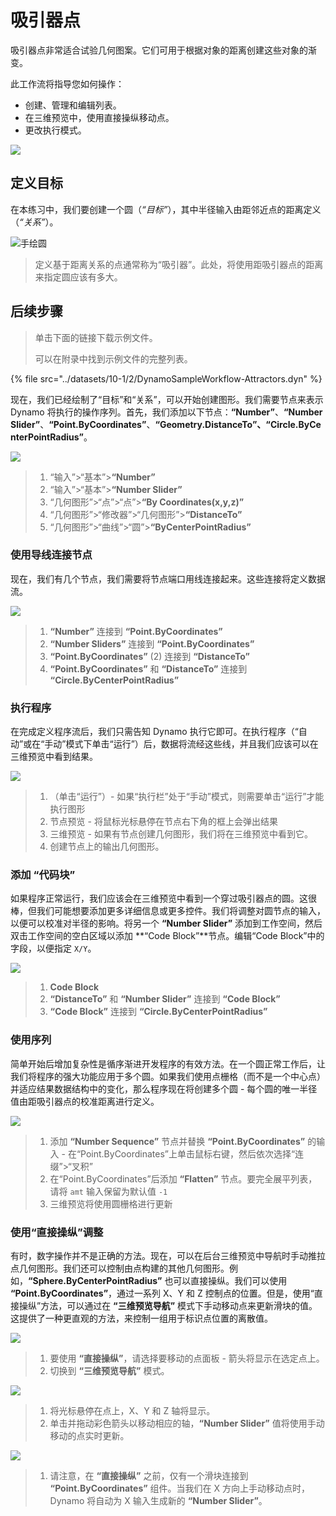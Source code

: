 # 吸引器点

吸引器点非常适合试验几何图案。它们可用于根据对象的距离创建这些对象的渐变。

此工作流将指导您如何操作：

* 创建、管理和编辑列表。
* 在三维预览中，使用直接操纵移动点。
* 更改执行模式。

![](../images/10-1/2/attractor1.gif)

## 定义目标

在本练习中，我们要创建一个圆（_“目标”_），其中半径输入由距邻近点的距离定义（_“关系”_）。

![手绘圆](../images/10-1/2/00-Hand-Sketch-of-Circle.png)

> 定义基于距离关系的点通常称为“吸引器”。此处，将使用距吸引器点的距离来指定圆应该有多大。

## 后续步骤

> 单击下面的链接下载示例文件。
>
> 可以在附录中找到示例文件的完整列表。

{% file src="../datasets/10-1/2/DynamoSampleWorkflow-Attractors.dyn" %}

现在，我们已经绘制了“目标”和“关系”，可以开始创建图形。我们需要节点来表示 Dynamo 将执行的操作序列。首先，我们添加以下节点：**“Number”**、**“Number Slider”**、**“Point.ByCoordinates”**、**“Geometry.DistanceTo”、“Circle.ByCenterPointRadius”**。

![](../images/10-1/2/attractor(2).png)

> 1. “输入”>“基本”>**“Number”**
> 2. “输入”>“基本”>**“Number Slider”**
> 3. “几何图形”>“点”>“点”>**“By Coordinates(x,y,z)”**
> 4. “几何图形”>“修改器”>“几何图形”>**“DistanceTo”**
> 5. “几何图形”>“曲线”>“圆”>**“ByCenterPointRadius”**

### 使用导线连接节点

现在，我们有几个节点，我们需要将节点端口用线连接起来。这些连接将定义数据流。

![](../images/10-1/2/attractor(3).png)

> 1. **“Number”** 连接到 **“Point.ByCoordinates”**
> 2. **“Number Sliders”** 连接到 **“Point.ByCoordinates”**
> 3. **“Point.ByCoordinates”** (2) 连接到 **“DistanceTo”**
> 4. **“Point.ByCoordinates”** 和 **“DistanceTo”** 连接到 **“Circle.ByCenterPointRadius”**

### 执行程序

在完成定义程序流后，我们只需告知 Dynamo 执行它即可。在执行程序（“自动”或在“手动”模式下单击“运行”）后，数据将流经这些线，并且我们应该可以在三维预览中看到结果。

![](../images/10-1/2/attractor(4).png)

> 1. （单击“运行”）- 如果“执行栏”处于“手动”模式，则需要单击“运行”才能执行图形
> 2. 节点预览 - 将鼠标光标悬停在节点右下角的框上会弹出结果
> 3. 三维预览 - 如果有节点创建几何图形，我们将在三维预览中看到它。
> 4. 创建节点上的输出几何图形。

### 添加 **“代码块”**

如果程序正常运行，我们应该会在三维预览中看到一个穿过吸引器点的圆。这很棒，但我们可能想要添加更多详细信息或更多控件。我们将调整对圆节点的输入，以便可以校准对半径的影响。将另一个 **“Number Slider”** 添加到工作空间，然后双击工作空间的空白区域以添加 **“Code Block”**节点。编辑“Code Block”中的字段，以便指定 `X/Y`。

![](../images/10-1/2/attractor(5).png)

> 1. **Code Block**
> 2. **“DistanceTo”** 和 **“Number Slider”** 连接到 **“Code Block”**
> 3. **“Code Block”** 连接到 **“Circle.ByCenterPointRadius”**

### 使用序列

简单开始后增加复杂性是循序渐进开发程序的有效方法。在一个圆正常工作后，让我们将程序的强大功能应用于多个圆。如果我们使用点栅格（而不是一个中心点）并适应结果数据结构中的变化，那么程序现在将创建多个圆 - 每个圆的唯一半径值由距吸引器点的校准距离进行定义。

![](../images/10-1/2/attractor(6).png)

> 1. 添加 **“Number Sequence”** 节点并替换 **“Point.ByCoordinates”** 的输入 - 在“Point.ByCoordinates”上单击鼠标右键，然后依次选择“连缀”>“叉积”
> 2. 在“Point.ByCoordinates”后添加 **“Flatten”** 节点。要完全展平列表，请将 `amt` 输入保留为默认值 `-1`
> 3. 三维预览将使用圆栅格进行更新

### 使用“直接操纵”调整

有时，数字操作并不是正确的方法。现在，可以在后台三维预览中导航时手动推拉点几何图形。我们还可以控制由点构建的其他几何图形。例如，**“Sphere.ByCenterPointRadius”** 也可以直接操纵。我们可以使用 **“Point.ByCoordinates”**，通过一系列 X、Y 和 Z 控制点的位置。但是，使用“直接操纵”方法，可以通过在 **“三维预览导航”** 模式下手动移动点来更新滑块的值。这提供了一种更直观的方法，来控制一组用于标识点位置的离散值。

![](../images/10-1/2/attractor(7).png)

> 1. 要使用 **“直接操纵”**，请选择要移动的点面板 - 箭头将显示在选定点上。
> 2. 切换到 **“三维预览导航”** 模式。

![](../images/10-1/2/attractor\(8\).png)

> 1. 将光标悬停在点上，X、Y 和 Z 轴将显示。
> 2. 单击并拖动彩色箭头以移动相应的轴，**“Number Slider”** 值将使用手动移动的点实时更新。

![](../images/10-1/2/attractor(1).png)

> 1. 请注意，在 **“直接操纵”** 之前，仅有一个滑块连接到 **“Point.ByCoordinates”** 组件。当我们在 X 方向上手动移动点时，Dynamo 将自动为 X 输入生成新的 **“Number Slider”**。

